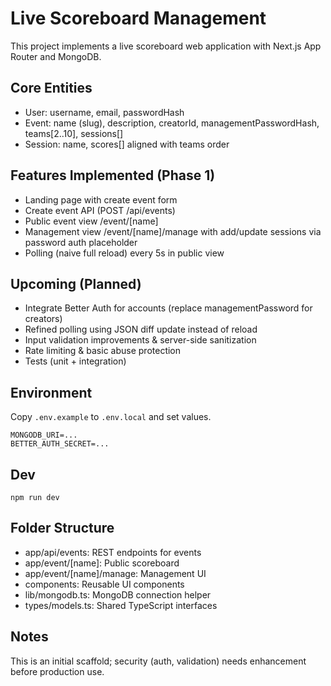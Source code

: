 # Live Scoreboard Management

This project implements a live scoreboard web application with Next.js App Router and MongoDB.

## Core Entities
- User: username, email, passwordHash
- Event: name (slug), description, creatorId, managementPasswordHash, teams[2..10], sessions[]
- Session: name, scores[] aligned with teams order

## Features Implemented (Phase 1)
- Landing page with create event form
- Create event API (POST /api/events)
- Public event view /event/[name]
- Management view /event/[name]/manage with add/update sessions via password auth placeholder
- Polling (naive full reload) every 5s in public view

## Upcoming (Planned)
- Integrate Better Auth for accounts (replace managementPassword for creators)
- Refined polling using JSON diff update instead of reload
- Input validation improvements & server-side sanitization
- Rate limiting & basic abuse protection
- Tests (unit + integration)

## Environment
Copy `.env.example` to `.env.local` and set values.

```
MONGODB_URI=...
BETTER_AUTH_SECRET=...
```

## Dev
`npm run dev`

## Folder Structure
- app/api/events: REST endpoints for events
- app/event/[name]: Public scoreboard
- app/event/[name]/manage: Management UI
- components: Reusable UI components
- lib/mongodb.ts: MongoDB connection helper
- types/models.ts: Shared TypeScript interfaces

## Notes
This is an initial scaffold; security (auth, validation) needs enhancement before production use.
